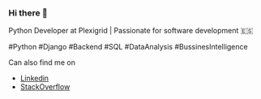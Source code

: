### Hi there 👋

Python Developer at Plexigrid | Passionate for software development 🇪🇸

#Python #Django #Backend #SQL #DataAnalysis #BussinesIntelligence



Can also find me on
* [Linkedin](www.linkedin.com/in/adrián-miranda-paz)
* [StackOverflow](https://stackexchange.com/users/10817349/adminpaz)


<!--
**adminpaz/adminpaz** is a ✨ _special_ ✨ repository because its `README.md` (this file) appears on your GitHub profile.

Here are some ideas to get you started:

- 🔭 I’m currently working on ...
- 🌱 I’m currently learning ...
- 👯 I’m looking to collaborate on ...
- 🤔 I’m looking for help with ...
- 💬 Ask me about ...
- 📫 How to reach me: ...
- 😄 Pronouns: ...
- ⚡ Fun fact: ...
-->
